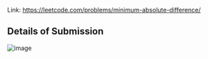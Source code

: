 Link: https://leetcode.com/problems/minimum-absolute-difference/
## Details of Submission
![image](https://github.com/mgalang229/LeetCode-Minimum-Absolute-Difference/assets/51401355/93977641-7a1c-4355-87e6-159eddd60f65)
